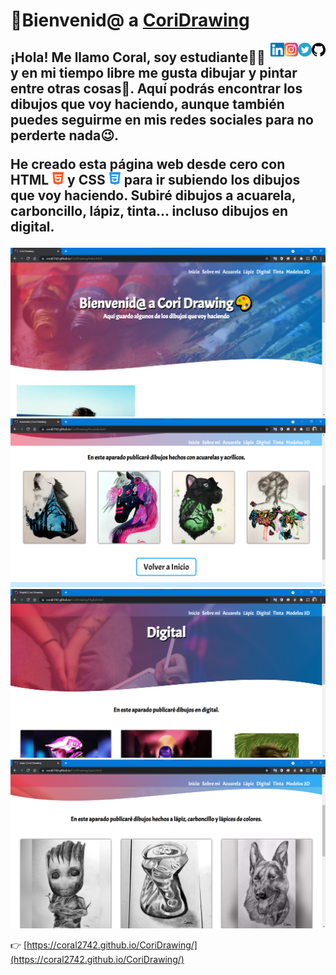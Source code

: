 # 👋Bienvenid@ a [CoriDrawing](https://coral2742.github.io/CoriDrawing) #

  <a>
    <a href="https://github.com/coral2742">
  <img align="right" alt="Coral's Github" width="22px" src="https://github.com/coral2742/CoriDrawing/blob/gh-pages/Imagen/github.svg" />
</a>
<a href="https://twitter.com/coral2742">
  <img align="right" alt="Coral's Twitter" width="22px" src="https://github.com/coral2742/CoriDrawing/blob/gh-pages/Imagen/gorjeo.svg" />
</a>
<a href="https://www.instagram.com/coral2742">
  <img align="right" alt="Coral's Instagram" width="22px" src="https://github.com/coral2742/CoriDrawing/blob/gh-pages/Imagen/instagram.svg" />
</a>
<a href="https://www.linkedin.com/in/coral-izquierdo-mu%C3%B1iz/">
  <img align="right" alt="Coral's Linkdein" width="22px" src="https://github.com/coral2742/CoriDrawing/blob/gh-pages/Imagen/linkedin%20(1).svg" />
</a>

<h2> <p>¡Hola! Me llamo Coral, soy estudiante👩‍💻 y en mi tiempo libre me gusta dibujar y pintar entre otras cosas🎨. Aquí podrás encontrar los dibujos que voy haciendo, aunque también puedes seguirme en mis redes sociales para no perderte nada😉.</p>

  
<p>He creado esta página web desde cero con HTML   <img src="https://github.com/coral2742/CoriDrawing/blob/gh-pages/Imagen/html-5.svg" width="20" /> y CSS   <img src="https://github.com/coral2742/CoriDrawing/blob/gh-pages/Imagen/css-3.svg" width="20" /> para ir subiendo los dibujos que voy haciendo. Subiré dibujos a acuarela, carboncillo, lápiz, tinta... incluso dibujos en digital. </p> </h2>
  
 

![](https://github.com/coral2742/CoriDrawing/blob/5fecd647e9c7636fed42fdc304976d433e502309/Imagen/Captura%20de%20pantalla%202021-09-11%20231544.png)
![](https://github.com/coral2742/CoriDrawing/blob/5fecd647e9c7636fed42fdc304976d433e502309/Imagen/Captura%20de%20pantalla%202021-09-11%20231610.png)
![](https://github.com/coral2742/CoriDrawing/blob/5fecd647e9c7636fed42fdc304976d433e502309/Imagen/Captura%20de%20pantalla%202021-09-11%20231644.png)
![](https://github.com/coral2742/CoriDrawing/blob/db5834153008b55f10f2a189a5cdb075f9df8fec/Imagen/Captura%20de%20pantalla%202021-09-11%20231626.png)

👉 [https://coral2742.github.io/CoriDrawing/](https://coral2742.github.io/CoriDrawing/)
